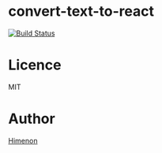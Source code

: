# convert-text-to-react

[![Build Status](https://travis-ci.org/Himenon/convert-text-to-react.svg?branch=master)](https://travis-ci.org/Himenon/convert-text-to-react)

# Licence

MIT

# Author

[Himenon](https://github.com/Himenon)
